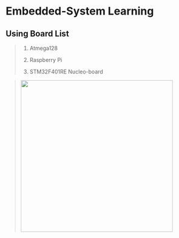 # Embedded-System Learning
  
## Using Board List
> 1. Atmega128
> 
> 2. Raspberry Pi
> 3. STM32F401RE Nucleo-board

> <img src="" width="400" height="400" />
